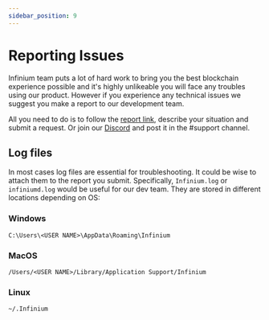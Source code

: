 ```yaml
---
sidebar_position: 9
---
```


# Reporting Issues

Infinium team puts a lot of hard work to bring you the best blockchain experience possible and it's highly unlikeable you will face any troubles using our product. However if you experience any technical issues we suggest you make a report to our development team.

All you need to do is to follow the [report link](https://github.com/Infinium-8/Infinium/issues), describe your situation and submit a request. Or join our [Discord](https://discord.gg/jRQZMr9u84) and post it in the #support channel.

## Log files

In most cases log files are essential for troubleshooting. It could be wise to attach them to the report you submit. Specifically, `Infinium.log` or `infiniumd.log` would be useful for our dev team. They are stored in different locations depending on OS:

### Windows

```
C:\Users\<USER NAME>\AppData\Roaming\Infinium
```

### MacOS

```
/Users/<USER NAME>/Library/Application Support/Infinium
```

### Linux

```
~/.Infinium
```